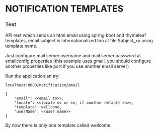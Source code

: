 # NOTIFICATION TEMPLATES

### Test

API rest which sends an html email using spring boot and thymeleaf templates, email subject is internationalized too at file Subject_xx using template name.

Just configure mail.server.username and mail.server.password at emailconfig.properties (this example uses gmail, you should configure another properties like port if you use another email server)

Run the application an try:

```
localhost:8080/notification/email

{
	"email": <<email to>>,
	"locale": <<locale es or en, if another default en>>,
	"template": wellcome,
	"userName": <<user name>>
}

```

By now there is only one template called wellcome.
